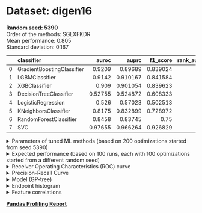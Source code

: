 # Dataset: digen16
**Random seed: 5390**<br/>
Order of the methods: SGLXFKDR<br/>
Mean performance: 0.805<br/>
Standard deviation: 0.167<br/>


|    | classifier                 |   auroc |    auprc |   f1_score |   rank_auroc |   rank_auprc |   rank_f1 |
|---:|:---------------------------|--------:|---------:|-----------:|-------------:|-------------:|----------:|
|  0 | GradientBoostingClassifier | 0.9209  | 0.89689  |   0.839024 |            2 |            4 |         4 |
|  1 | LGBMClassifier             | 0.9142  | 0.910167 |   0.841584 |            3 |            2 |         2 |
|  2 | XGBClassifier              | 0.909   | 0.901054 |   0.839623 |            4 |            3 |         3 |
|  3 | DecisionTreeClassifier     | 0.52755 | 0.524872 |   0.608333 |            7 |            8 |         7 |
|  4 | LogisticRegression         | 0.526   | 0.57023  |   0.502513 |            8 |            7 |         8 |
|  5 | KNeighborsClassifier       | 0.8175  | 0.832899 |   0.728972 |            6 |            6 |         6 |
|  6 | RandomForestClassifier     | 0.8458  | 0.83745  |   0.75     |            5 |            5 |         5 |
|  7 | SVC                        | 0.97655 | 0.966264 |   0.926829 |            1 |            1 |         1 |



<details>
<summary>Parameters of tuned ML methods (based on 200 optimizations started from seed 5390)</summary>


```
GradientBoostingClassifier(learning_rate=0.1683696515814698, max_depth=8,
                           min_samples_leaf=46, n_iter_no_change=20,
                           random_state=5390, tol=1e-07,
                           validation_fraction=0.01)
LGBMClassifier(deterministic=True, force_row_wise=True, max_depth=8,
               metric='binary_logloss', n_estimators=99, n_jobs=1,
               num_leaves=256, objective='binary', random_state=5390)
XGBClassifier(alpha=0.025109943718970337, base_score=0.5, booster='gbtree',
              colsample_bylevel=1, colsample_bynode=1, colsample_bytree=1,
              eta=0.9451991963683873, eval_metric='logloss', gamma=0.0,
              gpu_id=-1, importance_type='gain', interaction_constraints='',
              learning_rate=0.945199192, max_delta_step=0, max_depth=10,
              min_child_weight=1, missing=nan, monotone_constraints='()',
              n_estimators=66, n_jobs=1, nthread=1, num_parallel_tree=1,
              random_state=5390, reg_alpha=0.025109943,
              reg_lambda=76.92764834057631, scale_pos_weight=1, subsample=1,
              tree_method='exact', use_label_encoder=False,
              validate_parameters=1, ...)
DecisionTreeClassifier(criterion='entropy', max_depth=4, min_samples_leaf=16,
                       min_samples_split=11, random_state=5390)
LogisticRegression(C=0.4749757679241272, penalty='l1', random_state=5390,
                   solver='liblinear')
KNeighborsClassifier(metric='euclidean', n_neighbors=81, weights='distance')
RandomForestClassifier(max_depth=10, max_features=None, min_samples_leaf=5,
                       min_samples_split=6, n_estimators=93, random_state=5390)
SVC(C=40058.39674867982, coef0=9.0, degree=2, kernel='poly', probability=True,
    random_state=5390, tol=0.0010824928178396794)
```

</details>

<details>
<summary>Expected performance (based on 100 runs, each with 100 optimizations started from a different random seed)</summary>
<img src='digen16_5390-box.svg' width=40% />
</details>

<details>
<summary>Receiver Operating Characteristics (ROC) curve</summary>
<img src='digen16_5390-roc.svg' width=40% />
</details>

<details>
<summary>Precision-Recall Curve</summary>
<img src='digen16_5390-prc.svg' width=40% />
</details>

<details>
<summary>Model (GP-tree)</summary>
<img src='digen16_5390-model.svg' height=10% />
</details>

<details>
<summary>Endpoint histogram</summary>
<img src='digen16_5390-endpoint.svg' width=40% />
</details>

<details>
<summary>Feature correlations</summary>
<img src='digen16_5390-corr.svg' width=40% />
</details>

[**Pandas Profiling Report**](https://epistasislab.github.io/digen/profile/digen16_5390.html)
